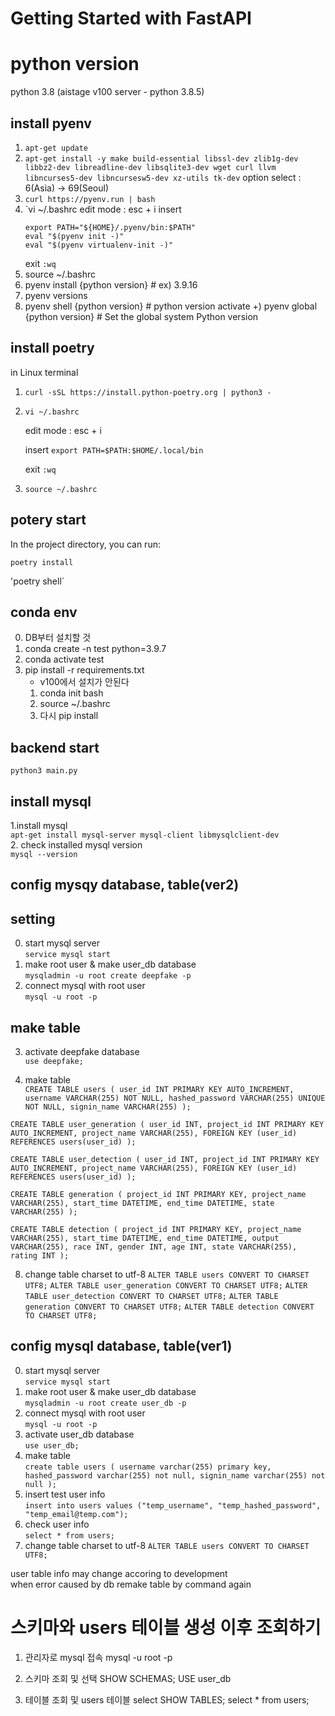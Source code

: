 # Getting Started with FastAPI
# python version
python 3.8 (aistage v100 server - python 3.8.5)

## install pyenv
1. `apt-get update`
2. `apt-get install -y make build-essential libssl-dev zlib1g-dev libbz2-dev libreadline-dev libsqlite3-dev wget curl llvm libncurses5-dev libncursesw5-dev xz-utils tk-dev`
    option select : 6(Asia)  → 69(Seoul) 
3. `curl https://pyenv.run | bash`
4. `vi ~/.bashrc
    edit mode : esc + i
   insert
    ```
    export PATH="${HOME}/.pyenv/bin:$PATH"
    eval "$(pyenv init -)"
    eval "$(pyenv virtualenv-init -)"
    ```
   exit `:wq`
6. source ~/.bashrc
7. pyenv install {python version} # ex) 3.9.16
8. pyenv versions
9. pyenv shell {python version} # python version activate
   +) pyenv global {python version} # Set the global system Python version

## install poetry
in Linux terminal
1. `curl -sSL https://install.python-poetry.org | python3 -`
2. `vi ~/.bashrc`

    edit mode : esc + i

    insert `export PATH=$PATH:$HOME/.local/bin`

    exit `:wq`
3. `source ~/.bashrc`

## potery start
In the project directory, you can run:


`poetry install`

'poetry shell`

## conda env
0. DB부터 설치할 것
1. conda create -n test python=3.9.7
2. conda activate test
3. pip install -r requirements.txt
    - v100에서 설치가 안된다
    1. conda init bash
    2. source ~/.bashrc
    3. 다시 pip install

## backend start
`python3 main.py`

## install mysql
1.install mysql  
`apt-get install mysql-server mysql-client libmysqlclient-dev`  
2. check installed mysql version  
`mysql --version`

## config mysqy database, table(ver2)
## setting
0. start mysql server  
`service mysql start`
1. make root user & make user_db database  
`mysqladmin -u root create deepfake -p`
2. connect mysql with root user  
`mysql -u root -p`

## make table
3. activate deepfake database  
`use deepfake;`

4. make table  
`CREATE TABLE users (
    user_id INT PRIMARY KEY AUTO_INCREMENT,
    username VARCHAR(255) NOT NULL,
    hashed_password VARCHAR(255) UNIQUE NOT NULL,
    signin_name VARCHAR(255)
);`

`CREATE TABLE user_generation (
    user_id INT,
    project_id INT PRIMARY KEY AUTO_INCREMENT,
    project_name VARCHAR(255),
    FOREIGN KEY (user_id) REFERENCES users(user_id)
);
`

`CREATE TABLE user_detection (
    user_id INT,
    project_id INT PRIMARY KEY AUTO_INCREMENT,
    project_name VARCHAR(255),
    FOREIGN KEY (user_id) REFERENCES users(user_id)
);`

`CREATE TABLE generation (
    project_id INT PRIMARY KEY,
    project_name VARCHAR(255),
    start_time DATETIME,
    end_time DATETIME,
    state VARCHAR(255)
);
`

`CREATE TABLE detection (
    project_id INT PRIMARY KEY,
    project_name VARCHAR(255),
    start_time DATETIME,
    end_time DATETIME,
    output VARCHAR(255),
    race INT,
    gender INT,
    age INT,
    state VARCHAR(255),
    rating INT
);`

8. change table charset to utf-8
`ALTER TABLE users CONVERT TO CHARSET UTF8;`
`ALTER TABLE user_generation CONVERT TO CHARSET UTF8;`
`ALTER TABLE user_detection CONVERT TO CHARSET UTF8;`
`ALTER TABLE generation CONVERT TO CHARSET UTF8;`
`ALTER TABLE detection CONVERT TO CHARSET UTF8;`


## config mysql database, table(ver1)

0. start mysql server  
`service mysql start`
1. make root user & make user_db database  
`mysqladmin -u root create user_db -p`
2. connect mysql with root user  
`mysql -u root -p`
3. activate user_db database  
`use user_db;`
4. make table  
`create table users (
        username varchar(255) primary key,
        hashed_password varchar(255) not null,
        signin_name varchar(255) not null
        );`
5. insert test user info  
`insert into users values ("temp_username", "temp_hashed_password", "temp_email@temp.com");`
7. check user info  
`select * from users;`
8. change table charset to utf-8
`ALTER TABLE users CONVERT TO CHARSET UTF8;`

user table info may change accoring to development  
when error caused by db remake table by command again


# 스키마와 users 테이블 생성 이후 조회하기

1. 관리자로 mysql 접속
    mysql -u root -p
2. 스키마 조회 및 선택
    SHOW SCHEMAS;
    USE user_db

3. 테이블 조회 및 users 테이블 select
    SHOW TABLES;
    select * from users;


